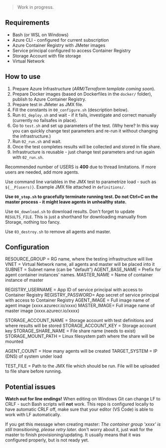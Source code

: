 > Work in progress.

## Requirements

* Bash (or WSL on Windows)
* Azure CLI - configured for current subscription
* Azure Container Registry with JMeter images
* Service principal configured to access Container Registry
* Storage Account with file storage
* Virtual Network

## How to use

1. Prepare Azure Infrastructure (*ARM/Terraform template coming soon*).
1. Prepare Docker images (based on Dockerfiles in the `docker/` folder), publish to Azure Container Registry.
1. Prepare test in JMeter as JMX file.
1. Fill the constants in `00_configure.sh` (description below).
1. Run `01_deploy.sh` and wait - if it fails, investigate and correct manually (currently no failsafes in place).
1. Go to `test.sh` and set up parameters of the test. (Why here? In this way you can quickly change test parameters and re-run it without changing the infrastructure.)
1. Run `02_run.sh` and wait.
1. Once the test completes results will be collected and stored in file share.
1. Infrastructure is reusable - just change test parameters and run again with `02_run.sh`.

Recommended number of USERS is **400** due to thread limitations. If more users are needed, add more agents.

Use command line variables in the JMX test to parametrize load - such as `${__P(users)}`. Example JMX file attached in `definitions/`.

**Use `00_stop.sh` to gracefully terminate running test. Do not Ctrl+C on the master process - it might leave agents in unhealthy state.**

Use `04_download.sh` to download results. Don't forget to update `RESULTS_FILE`. This is just a shorthand for downloading manually from Storage, nothing too fancy.

Use `03_destroy.sh` to remove all agents and master.

## Configuration

RESOURCE_GROUP = RG name, where the testing infrastructure will live
VNET = Virtual Network name, all agents and master will be placed into it
SUBNET = Subnet name (can be "default")
AGENT_BASE_NAME = Prefix for agent container instances' names.
MASTER_NAME = Name of container instance of master

REGISTRY_USERNAME = App ID of service principal with access to Container Registry
REGISTRY_PASSWORD= App secret of service principal with access to Container Registry
AGENT_IMAGE = Full image name of agent image (xxxx.azurecr.io/xxxx)
MASTER_IMAGE= Full image name of master image (xxxx.azurecr.io/xxxx)

STORAGE_ACCOUNT_NAME = Storage account with test definitions and where results will be stored
STORAGE_ACCOUNT_KEY = Storage account key
STORAGE_SHARE_NAME = File share name (needs to exist)
STORAGE_MOUNT_PATH = Linux filesystem path where the share will be mounted

AGENT_COUNT = How many agents will be created
TARGET_SYSTEM = IP (DNS) of system under load

TEST_FILE = Path to the JMX file which should be run. File will be uploaded to file share before running.

## Potential issues

**Watch out for line endings!** When editing on Windows Git can change LF to CRLF - such Bash scripts will **not** work. This repo is configured locally to have automatic CRLF off, make sure that your editor (VS Code) is able to work with LF automatically.

If you get this message when creating master: *The container group 'xxxx' is still transitioning, please retry later.* don't worry about it, just wait for the master to finish provisioning/updating. It usually means that it was configured properly, but is not ready yet.